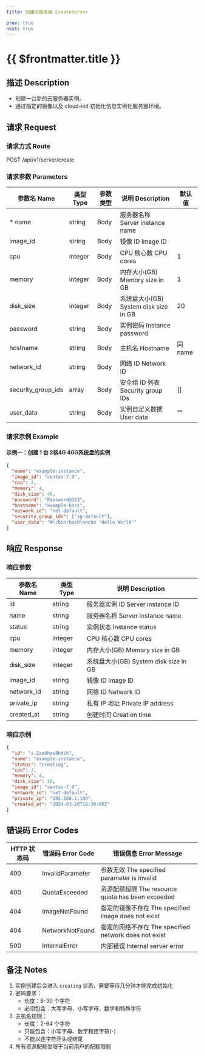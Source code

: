 ```yaml
---
title: 创建云服务器 CreateServer

prev: true
next: true
---
```


# {{ $frontmatter.title }}

## 描述 Description

- 创建一台新的云服务器实例。
- 通过指定的镜像以及 cloud-init 初始化信息实例化服务器环境。

## 请求 Request

### 请求方式 Route

<div class="route">
  <span class="route-method">POST</span>
  <span class="route-path">/api/v1/server/create</span>
</div>

### 请求参数 Parameters

| 参数名 Name | 类型 Type | 参数类型 | 说明 Description | 默认值 |
| --- | --- | --- | --- | --- |
| * name | string | Body | 服务器名称 Server instance name |  |
| image_id | string | Body | 镜像 ID Image ID |  |
| cpu | integer | Body | CPU 核心数 CPU cores | 1 |
| memory | integer | Body | 内存大小(GB) Memory size in GB | 1 |
| disk_size | integer | Body | 系统盘大小(GB) System disk size in GB | 20 |
| password | string | Body | 实例密码 Instance password |  |
| hostname | string | Body | 主机名 Hostname | 同 name |
| network_id | string | Body | 网络 ID Network ID |  |
| security_group_ids | array | Body | 安全组 ID 列表 Security group IDs | [] |
| user_data | string | Body | 实例自定义数据 User data | "" |

### 请求示例 Example

#### 示例一：创建 1 台 2核4G 40G系统盘的实例

```json
{
  "name": "example-instance",
  "image_id": "centos-7.9",
  "cpu": 2,
  "memory": 4,
  "disk_size": 40,
  "password": "Password@123",
  "hostname": "example-host",
  "network_id": "net-default",
  "security_group_ids": ["sg-default"],
  "user_data": "#!/bin/bash\necho 'Hello World'"
}
```

## 响应 Response

### 响应参数

| 参数名 Name | 类型 Type | 说明 Description |
| --- | --- | --- |
| id | string | 服务器实例 ID Server instance ID |
| name | string | 服务器名称 Server instance name |
| status | string | 实例状态 Instance status |
| cpu | integer | CPU 核心数 CPU cores |
| memory | integer | 内存大小(GB) Memory size in GB |
| disk_size | integer | 系统盘大小(GB) System disk size in GB |
| image_id | string | 镜像 ID Image ID |
| network_id | string | 网络 ID Network ID |
| private_ip | string | 私有 IP 地址 Private IP address |
| created_at | string | 创建时间 Creation time |

### 响应示例

```json
{
  "id": "i-2ze4hxw8hdik",
  "name": "example-instance",
  "status": "creating",
  "cpu": 2,
  "memory": 4,
  "disk_size": 40,
  "image_id": "centos-7.9",
  "network_id": "net-default",
  "private_ip": "192.168.1.100",
  "created_at": "2024-03-20T10:30:00Z"
}
```

## 错误码 Error Codes

| HTTP 状态码 | 错误码 Error Code | 错误信息 Error Message |
| --- | --- | --- |
| 400 | InvalidParameter | 参数无效 The specified parameter is invalid |
| 400 | QuotaExceeded | 资源配额超限 The resource quota has been exceeded |
| 404 | ImageNotFound | 指定的镜像不存在 The specified image does not exist |
| 404 | NetworkNotFound | 指定的网络不存在 The specified network does not exist |
| 500 | InternalError | 内部错误 Internal server error |

## 备注 Notes

1. 实例创建后会进入 `creating` 状态，需要等待几分钟才能完成初始化
2. 密码要求：
   - 长度：8-30 个字符
   - 必须包含：大写字母、小写字母、数字和特殊字符
3. 主机名规则：
   - 长度：2-64 个字符
   - 只能包含：小写字母、数字和连字符(-)
   - 不能以连字符开头或结尾
4. 所有资源配额受限于当前用户的配额限制